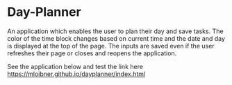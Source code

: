 # Day-Planner

An application which enables the user to plan their day and save tasks. The color of the time block changes based on current time and the date and day is displayed at the top of the page. The inputs are saved even if the user refreshes their page or closes and reopens the application. 

See the application below and test the link here https://mloibner.github.io/dayplanner/index.html


